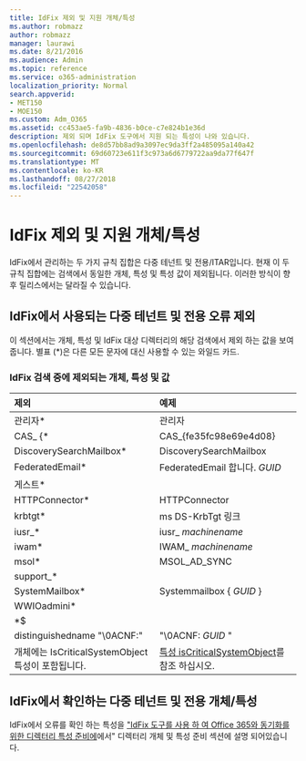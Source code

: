 ```yaml
---
title: IdFix 제외 및 지원 개체/특성
ms.author: robmazz
author: robmazz
manager: laurawi
ms.date: 8/21/2016
ms.audience: Admin
ms.topic: reference
ms.service: o365-administration
localization_priority: Normal
search.appverid:
- MET150
- MOE150
ms.custom: Adm_O365
ms.assetid: cc453ae5-fa9b-4836-b0ce-c7e824b1e36d
description: 제외 되며 IdFix 도구에서 지원 되는 특성이 나와 있습니다.
ms.openlocfilehash: de8d57bb8ad9a3097ec9da3ff2a485095a140a42
ms.sourcegitcommit: 69d60723e611f3c973a6d6779722aa9da77f647f
ms.translationtype: MT
ms.contentlocale: ko-KR
ms.lasthandoff: 08/27/2018
ms.locfileid: "22542058"
---
```

# <a name="idfix-excluded-and-supported-objects-and-attributes"></a>IdFix 제외 및 지원 개체/특성
IdFix에서 관리하는 두 가지 규칙 집합은 다중 테넌트 및 전용/ITAR입니다. 현재 이 두 규칙 집합에는 검색에서 동일한 개체, 특성 및 특성 값이 제외됩니다. 이러한 방식이 향후 릴리스에서는 달라질 수 있습니다.
  
## <a name="multi-tenant-and-dedicated-error-exclusions-used-by-idfix"></a>IdFix에서 사용되는 다중 테넌트 및 전용 오류 제외
이 섹션에서는 개체, 특성 및 IdFix 대상 디렉터리의 해당 검색에서 제외 하는 값을 보여줍니다. 별표 (\*)은 다른 모든 문자에 대신 사용할 수 있는 와일드 카드.
  
### <a name="objects-attributes-and-values-excluded-during-an-idfix-search"></a>IdFix 검색 중에 제외되는 개체, 특성 및 값

|**제외**|**예제**|
|:-----|:-----|
|관리자\* |관리자 |
|CAS_ {\*  |CAS_{fe35fc98e69e4d08} |
|DiscoverySearchMailbox\*  |DiscoverySearchMailbox  |
|FederatedEmail\* |FederatedEmail 합니다. *GUID* |
|게스트\* ||
|HTTPConnector\*  |HTTPConnector |
|krbtgt\* |ms DS-KrbTgt 링크 |
|iusr_\* |iusr_ *machinename* |
|iwam\*  |IWAM_ *machinename* |
|msol\* |MSOL_AD_SYNC |
|support_\* ||
|SystemMailbox\* |Systemmailbox { *GUID* }|
|WWIOadmini\*  ||
|\*$ ||
|distinguishedname "\0ACNF:"|"\0ACNF: *GUID* " |
|개체에는 IsCriticalSystemObject 특성이 포함됩니다. |[특성 isCriticalSystemObject](https://go.microsoft.com/fwlink/p/?LinkId=401169)를 참조 하십시오. |
   
## <a name="multi-tenant-and-dedicated-objects-and-attributes-checked-by-idfix"></a>IdFix에서 확인하는 다중 테넌트 및 전용 개체/특성
IdFix에서 오류를 확인 하는 특성을 ["IdFix 도구를 사용 하 여 Office 365와 동기화를 위한 디렉터리 특성 준비에](prepare-directory-attributes-for-synch-with-idfix.md)에서" 디렉터리 개체 및 특성 준비 섹션에 설명 되어있습니다.
  

